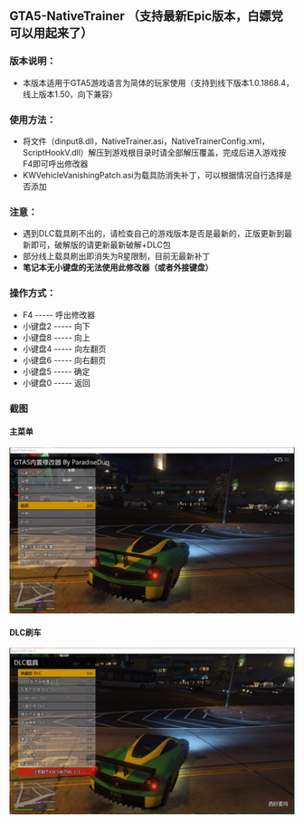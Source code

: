 ## GTA5-NativeTrainer （支持最新Epic版本，白嫖党可以用起来了）


### 版本说明：
* 本版本适用于GTA5游戏语言为简体的玩家使用（支持到线下版本1.0.1868.4，线上版本1.50，向下兼容）


### 使用方法：
* 将文件（dinput8.dll，NativeTrainer.asi，NativeTrainerConfig.xml，ScriptHookV.dll）解压到游戏根目录时请全部解压覆盖，完成后进入游戏按F4即可呼出修改器
* KWVehicleVanishingPatch.asi为载具防消失补丁，可以根据情况自行选择是否添加

### 注意：
* 遇到DLC载具刷不出的，请检查自己的游戏版本是否是最新的，正版更新到最新即可，破解版的请更新最新破解+DLC包
* 部分线上载具刷出即消失为R星限制，目前无最新补丁
* **笔记本无小键盘的无法使用此修改器（或者外接键盘）**


### 操作方式：
* F4   ----- 呼出修改器
* 小键盘2 ----- 向下
* 小键盘8 ----- 向上
* 小键盘4 ----- 向左翻页
* 小键盘6 ----- 向右翻页
* 小键盘5 ----- 确定
* 小键盘0 ----- 返回

### 截图

#### 主菜单
![](1.png)

#### DLC刷车
![](2.png)